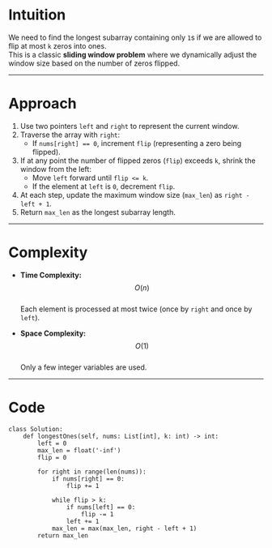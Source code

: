 # Intuition

We need to find the longest subarray containing only `1`s if we are allowed to flip at most `k` zeros into ones.  
This is a classic **sliding window problem** where we dynamically adjust the window size based on the number of zeros flipped.

---

# Approach

1. Use two pointers `left` and `right` to represent the current window.
2. Traverse the array with `right`:
   - If `nums[right] == 0`, increment `flip` (representing a zero being flipped).
3. If at any point the number of flipped zeros (`flip`) exceeds `k`, shrink the window from the left:
   - Move `left` forward until `flip <= k`.
   - If the element at `left` is `0`, decrement `flip`.
4. At each step, update the maximum window size (`max_len`) as `right - left + 1`.
5. Return `max_len` as the longest subarray length.

---

# Complexity

- **Time Complexity:** $$O(n)$$  
  Each element is processed at most twice (once by `right` and once by `left`).

- **Space Complexity:** $$O(1)$$  
  Only a few integer variables are used.

---

# Code

```python3 []
class Solution:
    def longestOnes(self, nums: List[int], k: int) -> int:
        left = 0
        max_len = float('-inf')
        flip = 0

        for right in range(len(nums)):
            if nums[right] == 0:
                flip += 1

            while flip > k:
                if nums[left] == 0:
                    flip -= 1
                left += 1
            max_len = max(max_len, right - left + 1)
        return max_len

```
